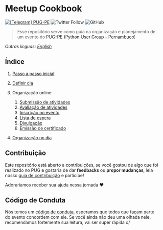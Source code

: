 # Meetup Cookbook
[![\[Telegram\] PUG-PE](https://img.shields.io/badge/telegram-pugpe-blue.svg?style=flat-square)](https://t.me/pugpe)
![Twitter Follow](https://img.shields.io/twitter/follow/pugpe?style=social)
![GitHub](https://img.shields.io/github/license/pugpe/meetup-cookbook)

>Esse repositório serve como guia na organização e planejamento de um evento do [PUG-PE (Python User Group - Pernambuco)](http://pycon.pug.pe)

*Outras línguas: [English](README.en.md)*

## Índice
 1. [Passo a passo inicial](languages/portuguese/arquivos/PASSO-A-PASSO.md)
 2. [Definir dia](languages/portuguese/arquivos/DEFINIR-DIA.md)
 3. Organização online
  
    1. [Submissão de atividades](languages/portuguese/arquivos/ATIVIDADES.md#submiss%C3%A3o-de-atividades)
    2. [Avaliação de atividades](languages/portuguese/arquivos/ATIVIDADES.md#avaliação-de-atividades)
    3. [Inscrição no evento](languages/portuguese/arquivos/EVENTO.md#inscrição-no-evento)
    4. [Lista de espera](languages/portuguese/arquivos/EVENTO.md#lista-de-espera)
    5. [Divulgação](languages/portuguese/arquivos/DIVULGACAO.md)
    6. [Emissão de certificado](languages/portuguese/arquivos/EVENTO.md#emissão-de-certificado)
 
 4. [Organização no dia](languages/portuguese/arquivos/ORGANIZACAO-DIA.md)

## Contribuição

Este repositório está aberto a contribuições, se você gostou de algo que foi realizado no PUG e gostaria de dar **feedbacks** ou **propor mudanças**, leia nosso [guia de contribuição](languages/portuguese/CONTRIBUTING.md) e participe!

Adoraríamos receber sua ajuda nessa jornada :heart:

## Código de Conduta

Nós temos um [código de conduta](https://python.org.br/cdc/), esperamos que todos que façam parte do evento concordem com ele. Se você ainda não deu uma olhada nele, recomendamos fortemente sua leitura, vai ser super rápida o/
